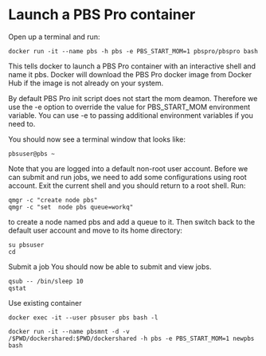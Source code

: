 # Launch a PBS Pro container

Open up a terminal and run:
```
docker run -it --name pbs -h pbs -e PBS_START_MOM=1 pbspro/pbspro bash
```
This tells docker to launch a PBS Pro container with an interactive shell and name it pbs. Docker will download the PBS Pro docker image from Docker Hub if the image is not already on your system.

By default PBS Pro init script does not start the mom deamon. Therefore we use the -e option to override the value for PBS_START_MOM environment variable. You can use -e to passing additional environment variables if you need to. 

You should now see a terminal window that looks like:
```
pbsuser@pbs ~
```
Note that you are logged into a default non-root user account. Before we can submit and run jobs, we need to add some configurations using root account. Exit the current shell and you should return to a root shell. Run: 
```
qmgr -c "create node pbs"
qmgr -c "set  node pbs queue=workq"
```
to create a node named pbs and add a queue to it. Then switch back to the default user account and move to its home directory:

```
su pbsuser
cd
```
Submit a job
You should now be able to submit and view jobs.
```
qsub -- /bin/sleep 10
qstat
```


Use existing container
```
docker exec -it --user pbsuser pbs bash -l 
```


```
docker run -it --name pbsmnt -d -v /$PWD/dockershared:$PWD/dockershared -h pbs -e PBS_START_MOM=1 newpbs bash
```